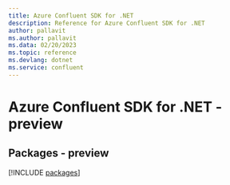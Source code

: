```yaml
---
title: Azure Confluent SDK for .NET
description: Reference for Azure Confluent SDK for .NET
author: pallavit
ms.author: pallavit
ms.data: 02/20/2023
ms.topic: reference
ms.devlang: dotnet
ms.service: confluent
---
```

# Azure Confluent SDK for .NET - preview
## Packages - preview
[!INCLUDE [packages](confluent-index.md)]